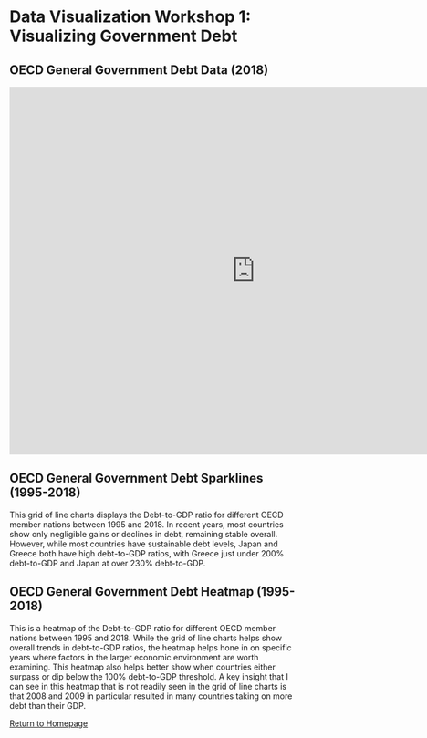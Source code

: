 # Data Visualization Workshop 1: Visualizing Government Debt

## OECD General Government Debt Data (2018)
<iframe src="https://data.oecd.org/chart/6gJF" width="860" height="645" style="border: 0" mozallowfullscreen="true" webkitallowfullscreen="true" allowfullscreen="true"><a href="https://data.oecd.org/chart/6gJF" target="_blank">OECD Chart: General government debt, Total, % of GDP, Annual, 2018</a></iframe>

## OECD General Government Debt Sparklines (1995-2018)
This grid of line charts displays the Debt-to-GDP ratio for different OECD member nations between 1995 and 2018. In recent years, most countries show only negligible gains or declines in debt, remaining stable overall. However, while most countries have sustainable debt levels, Japan and Greece both have high debt-to-GDP ratios, with Greece just under 200% debt-to-GDP and Japan at over 230% debt-to-GDP. 
<div class="flourish-embed flourish-chart" data-src="visualisation/5284055"><script src="https://public.flourish.studio/resources/embed.js"></script></div>

## OECD General Government Debt Heatmap (1995-2018)
This is a heatmap of the Debt-to-GDP ratio for different OECD member nations between 1995 and 2018. While the grid of line charts helps show overall trends in debt-to-GDP ratios, the heatmap helps hone in on specific years where factors in the larger economic environment are worth examining. This heatmap also helps better show when countries either surpass or dip below the 100% debt-to-GDP threshold. A key insight that I can see in this heatmap that is not readily seen in the grid of line charts is that 2008 and 2009 in particular resulted in many countries taking on more debt than their GDP.

<div class="flourish-embed flourish-heatmap" data-src="visualisation/5284299"><script src="https://public.flourish.studio/resources/embed.js"></script></div>

[Return to Homepage](https://kyramanlove.github.io/tsdwportfolio/)
